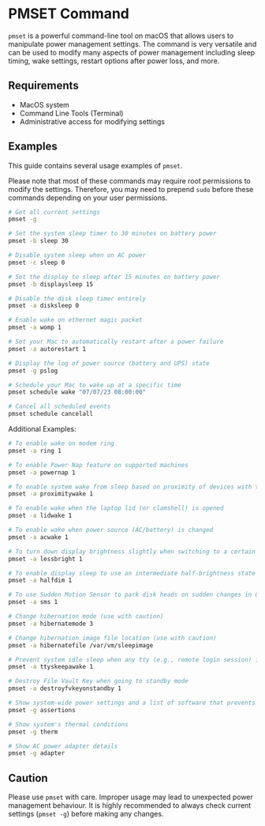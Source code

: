 # PMSET Command

`pmset` is a powerful command-line tool on macOS that allows users to manipulate power management settings. The command is very versatile and can be used to modify many aspects of power management including sleep timing, wake settings, restart options after power loss, and more. 

## Requirements

- MacOS system
- Command Line Tools (Terminal)
- Administrative access for modifying settings

## Examples

This guide contains several usage examples of `pmset`.

Please note that most of these commands may require root permissions to modify the settings. Therefore, you may need to prepend `sudo` before these commands depending on your user permissions.

```bash
# Get all current settings
pmset -g

# Set the system sleep timer to 30 minutes on battery power
pmset -b sleep 30

# Disable system sleep when on AC power
pmset -c sleep 0

# Set the display to sleep after 15 minutes on battery power
pmset -b displaysleep 15

# Disable the disk sleep timer entirely
pmset -a disksleep 0

# Enable wake on ethernet magic packet
pmset -a womp 1

# Set your Mac to automatically restart after a power failure
pmset -a autorestart 1

# Display the log of power source (battery and UPS) state
pmset -g pslog

# Schedule your Mac to wake up at a specific time
pmset schedule wake "07/07/23 08:00:00"

# Cancel all scheduled events
pmset schedule cancelall
```

Additional Examples:

```bash
# To enable wake on modem ring
pmset -a ring 1

# To enable Power Nap feature on supported machines
pmset -a powernap 1

# To enable system wake from sleep based on proximity of devices with the same iCloud id
pmset -a proximitywake 1

# To enable wake when the laptop lid (or clamshell) is opened
pmset -a lidwake 1

# To enable wake when power source (AC/battery) is changed
pmset -a acwake 1

# To turn down display brightness slightly when switching to a certain power source
pmset -a lessbright 1

# To enable display sleep to use an intermediate half-brightness state between full brightness and fully off
pmset -a halfdim 1

# To use Sudden Motion Sensor to park disk heads on sudden changes in G force
pmset -a sms 1

# Change hibernation mode (use with caution)
pmset -a hibernatemode 3

# Change hibernation image file location (use with caution)
pmset -a hibernatefile /var/vm/sleepimage

# Prevent system idle sleep when any tty (e.g., remote login session) is 'active'
pmset -a ttyskeepawake 1

# Destroy File Vault Key when going to standby mode
pmset -a destroyfvkeyonstandby 1

# Show system-wide power settings and a list of software that prevents sleep
pmset -g assertions

# Show system's thermal conditions
pmset -g therm

# Show AC power adapter details
pmset -g adapter
```

## Caution

Please use `pmset` with care. Improper usage may lead to unexpected power management behaviour. It is highly recommended to always check current settings (`pmset -g`) before making any changes.
